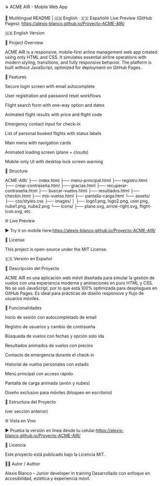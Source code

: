 ✈️ ACME AIR - Mobile Web App

📱 Multilingual README | 🇬🇧 English · 🇪🇸 Español🌐 Live Preview (GitHub Pages): https://alexis-blanco.github.io/Proyecto-ACME-AIR/

🇬🇧 English Version

🚀 Project Overview

ACME AIR is a responsive, mobile-first airline management web app created using only HTML and CSS. It simulates essential airline operations with modern styling, transitions, and fully responsive behavior. The platform is built without JavaScript, optimized for deployment on GitHub Pages.

📱 Features

Secure login screen with email autocomplete

User registration and password reset workflows

Flight search form with one-way option and dates

Animated flight results with price and flight code

Emergency contact input for check-in

List of personal booked flights with status labels

Main menu with navigation cards

Animated loading screen (plane + clouds)

Mobile-only UI with desktop lock screen warning

📁 Structure

ACME-AIR/
├── index.html
├── menu-principal.html
├── registro.html
├── crear-contraseña.html
├── gracias.html
├── recuperar-contraseña.html
├── buscar-vuelos.html
├── resultados.html
├── checkin.html
├── mis-vuelos.html
├── pantalla-carga.html
└── assets/
    ├── css/styles.css
    ├── images/
    │   ├── logo1.png, logo2.png, user.png, nube1.png, nube2.png
    └── icons/
        ├── plane.svg, arrow-right.svg, flight-icon.svg, etc.

🌐 Live Preview

▶️ Try it on mobile here:https://alexis-blanco.github.io/Proyecto-ACME-AIR/

📄 License

This project is open-source under the MIT License.

🇪🇸 Versión en Español

🚀 Descripción del Proyecto

ACME AIR es una aplicación web móvil diseñada para simular la gestión de vuelos con una experiencia moderna y animaciones en puro HTML y CSS. No se usó JavaScript, por lo que está 100% optimizada para despliegues en GitHub Pages. Es ideal para prácticas de diseño responsive y flujo de usuarios móviles.

📱 Funcionalidades

Inicio de sesión con autocompletado de email

Registro de usuarios y cambio de contraseña

Búsqueda de vuelos con fechas y opción solo ida

Resultados animados de vuelos con precios

Contacto de emergencia durante el check-in

Historial de vuelos personales con estado

Menú principal con acceso rápido

Pantalla de carga animada (avión y nubes)

Diseño exclusivo para móviles (bloqueo en escritorio)

📁 Estructura del Proyecto

(ver sección anterior)

🌐 Vista en Vivo

▶️ Prueba la versión en línea desde tu celular:https://alexis-blanco.github.io/Proyecto-ACME-AIR/

📄 Licencia

Este proyecto está publicado bajo la Licencia MIT.

👨‍💼 Autor / Author

Alexis Blanco – Junior developer in training Desarrollado con enfoque en accesibilidad, estética y experiencia móvil.

